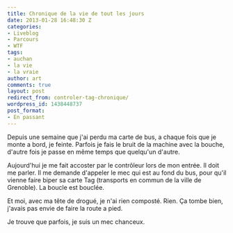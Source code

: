 ```yaml
---
title: Chronique de la vie de tout les jours
date: 2013-01-28 16:48:30 Z
categories:
- Liveblog
- Parcours
- WTF
tags:
- auchan
- la vie
- la vraie
author: art
comments: true
layout: post
redirect_from: controler-tag-chronique/
wordpress_id: 1438448737
post_format:
- En passant
---
```


Depuis une semaine que j'ai perdu ma carte de bus, a chaque fois que je monte a bord, je feinte. Parfois je fais le bruit de la machine avec la bouche, d'autre fois je passe en même temps que quelqu'un d'autre.

Aujourd'hui je me fait accoster par le contrôleur lors de mon entrée. Il doit me parler. Il me demande d'appeler le mec qui est au fond du bus, pour qu'il vienne faire biper sa carte Tag (transports en commun de la ville de Grenoble). La boucle est bouclée.

Et moi, avec ma tête de drogué, je n'ai rien composté. Rien. Ça tombe bien, j'avais pas envie de faire la route a pied.

Je trouve que parfois, je suis un mec chanceux.
